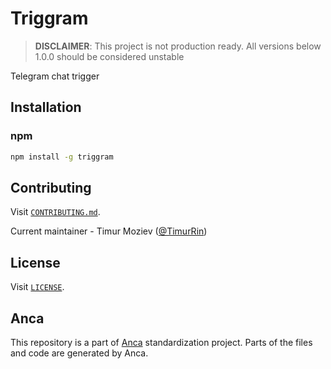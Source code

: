 # Triggram

> **DISCLAIMER**: This project is not production ready. All versions below 1.0.0 should be considered unstable

Telegram chat trigger

## Installation

### npm

```bash
npm install -g triggram
```

## Contributing

Visit [`CONTRIBUTING.md`](CONTRIBUTING.md).

Current maintainer - Timur Moziev ([@TimurRin](https://github.com/TimurRin))

## License

Visit [`LICENSE`](LICENSE).

## Anca

This repository is a part of [Anca](https://github.com/cinnabar-forge/anca) standardization project. Parts of the files and code are generated by Anca.
